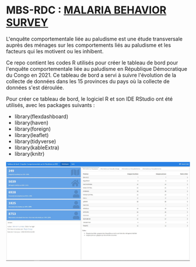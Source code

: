 # MBS-RDC : [MALARIA BEHAVIOR SURVEY](https://malariabehaviorsurvey.org/)

L'enquête comportementale liée au paludisme est une étude transversale auprès des ménages sur les comportements liés au paludisme et les facteurs qui les motivent ou les inhibent.

Ce repo contient les codes R utilisés pour créer le tableau de bord pour l'enquête comportementale liée au paludisme en République Démocratique du Congo en 2021.
Ce tableau de bord a servi à suivre l'évolution de la collecte de données dans les 15 provinces du pays où la collecte de données s'est déroulée.

Pour créer ce tableau de bord, le logiciel R et son IDE RStudio ont été utilisés, avec les packages suivants :

- library(flexdashboard)
- library(haven)
- library(foreign)
- library(leaflet)
- library(tidyverse)
- library(kableExtra)
- library(knitr)

![Image](https://github.com/bervelin-lumesa/mbs_drc_dashboard/blob/main/dashboard.JPG)
